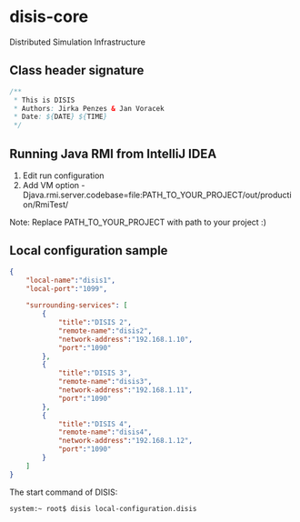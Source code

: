 disis-core
==========

Distributed Simulation Infrastructure


Class header signature
----------------------

```java
/**
 * This is DISIS
 * Authors: Jirka Penzes & Jan Voracek
 * Date: ${DATE} ${TIME}
 */
```

Running Java RMI from IntelliJ IDEA
---------------------------------
1. Edit run configuration
2. Add VM option -Djava.rmi.server.codebase=file:PATH_TO_YOUR_PROJECT/out/production/RmiTest/

Note: Replace PATH_TO_YOUR_PROJECT with path to your project :)

Local configuration sample
--------------------------
```json
{
    "local-name":"disis1",
    "local-port":"1099",
    
    "surrounding-services": [
        {
            "title":"DISIS 2", 
            "remote-name":"disis2",
            "network-address":"192.168.1.10",
            "port":"1090"
        },
        {
            "title":"DISIS 3", 
            "remote-name":"disis3",
            "network-address":"192.168.1.11",
            "port":"1090"
        },
        {
            "title":"DISIS 4", 
            "remote-name":"disis4",
            "network-address":"192.168.1.12",
            "port":"1090"
        }
    ]
}
```

The start command of DISIS: 

```
system:~ root$ disis local-configuration.disis
```
